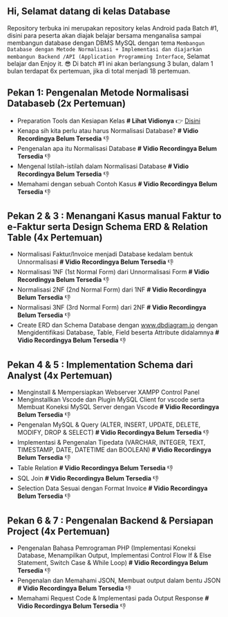 ## Hi, Selamat datang di kelas Database
Repository terbuka ini merupakan repository kelas Android pada Batch #1, disini para peserta akan diajak belajar bersama menganalisa sampai membangun database dengan DBMS MySQL dengan tema `Membangun Database dengan Metode Normalisasi + Implementasi dan diajarkan membangun Backend /API (Application Programming Interface`, Selamat belajar dan Enjoy it. 😎 Di batch #1 ini akan berlangsung 3 bulan, dalam 1 bulan terdapat 6x pertemuan, jika di total menjadi 18 pertemuan.

## Pekan 1: Pengenalan Metode Normalisasi Databaseb (2x Pertemuan)

* Preparation Tools dan Kesiapan Kelas <b># Lihat Vidionya</b> 👉 <a href="https://drive.google.com/file/d/1Nyc5zSFFALA13Vms3zvIDSER9A9ED8Jh/view?usp=sharing">Disini</a>
* Kenapa sih kita perlu atau harus Normalisasi Database? <b># Vidio Recordingya Belum Tersedia</b> 👎 
* Pengenalan apa itu Normalisasi Database <b># Vidio Recordingya Belum Tersedia</b> 👎 
* Mengenal Istilah-istilah dalam Normalisasi Database <b># Vidio Recordingya Belum Tersedia</b> 👎 
* Memahami dengan sebuah Contoh Kasus <b># Vidio Recordingya Belum Tersedia</b> 👎 

## Pekan 2 & 3 : Menangani Kasus manual Faktur to e-Faktur serta Design Schema ERD & Relation Table (4x Pertemuan)

* Normalisasi Faktur/Invoice menjadi Database kedalam bentuk Unnormalisasi <b># Vidio Recordingya Belum Tersedia</b> 👎 
* Normalisasi 1NF (1st Normal Form) dari Unnormalisasi Form <b># Vidio Recordingya Belum Tersedia</b> 👎 
* Normalisasi 2NF (2nd Normal Form) dari 1NF <b># Vidio Recordingya Belum Tersedia</b> 👎 
* Normalisasi 3NF (3rd Normal Form) dari 2NF <b># Vidio Recordingya Belum Tersedia</b> 👎 
* Create ERD dan Schema Database dengan www.dbdiagram.io dengan Mengidentifikasi Database, Table, Field beserta Attribute didalamnya <b># Vidio Recordingya Belum Tersedia</b> 👎 

## Pekan 4 & 5 : Implementation Schema dari Analyst (4x Pertemuan)

* Menginstall & Mempersiapkan Webserver XAMPP Control Panel
* Menginstallkan Vscode dan Plugin MySQL Client for vscode serta Membuat Koneksi MySQL Server dengan Vscode <b># Vidio Recordingya Belum Tersedia</b> 👎 
* Pengenalan MySQL & Query (ALTER, INSERT, UPDATE, DELETE, MODIFY, DROP & SELECT) <b># Vidio Recordingya Belum Tersedia</b> 👎 
* Implementasi & Pengenalan Tipedata (VARCHAR, INTEGER, TEXT, TIMESTAMP, DATE, DATETIME dan BOOLEAN) <b># Vidio Recordingya Belum Tersedia</b> 👎 
* Table Relation <b># Vidio Recordingya Belum Tersedia</b> 👎 
* SQL Join <b># Vidio Recordingya Belum Tersedia</b> 👎 
* Selection Data Sesuai dengan Format Invoice <b># Vidio Recordingya Belum Tersedia</b> 👎 

## Pekan 6 & 7 : Pengenalan Backend & Persiapan Project (4x Pertemuan)
* Pengenalan Bahasa Pemrograman PHP (Implementasi Koneksi Database, Menampilkan Output, Implementasi Control Flow If & Else Statement, Switch Case & While Loop) <b># Vidio Recordingya Belum Tersedia</b> 👎 
* Pengenalan dan Memahami JSON, Membuat output dalam bentu JSON <b># Vidio Recordingya Belum Tersedia</b> 👎 
* Memahami Request Code & Implementasi pada Output Response <b># Vidio Recordingya Belum Tersedia</b> 👎 

